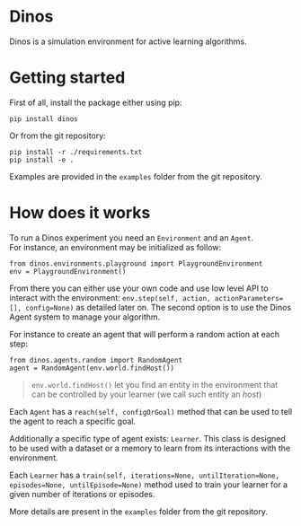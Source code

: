 # Dinos

Dinos is a simulation environment for active learning algorithms.


# Getting started

First of all, install the package either using pip:

    pip install dinos

Or from the git repository:

    pip install -r ./requirements.txt
    pip install -e .

Examples are provided in the `examples` folder from the git repository.


# How does it works

To run a Dinos experiment you need an `Environment` and an `Agent`.  
For instance, an environment may be initialized as follow:

    from dinos.environments.playground import PlaygroundEnvironment
    env = PlaygroundEnvironment()

From there you can either use your own code and use low level API to interact with the environment: `env.step(self, action, actionParameters=[], config=None)` as detailed later on. The second option is to use the Dinos Agent system to manage your algorithm.

For instance to create an agent that will perform a random action at each step:

    from dinos.agents.random import RandomAgent
    agent = RandomAgent(env.world.findHost())

> `env.world.findHost()` let you find an entity in the environment that can be controlled by your learner (we call such entity an *host*)

Each `Agent` has a `reach(self, configOrGoal)` method that can be used to tell the agent to reach a specific goal.

Additionally a specific type of agent exists: `Learner`. This class is designed to be used with a dataset or a memory to learn from its interactions with the environment.

Each `Learner` has a `train(self, iterations=None, untilIteration=None, episodes=None, untilEpisode=None)` method used to train your learner for a given number of iterations or episodes.

More details are present in the `examples` folder from the git repository.